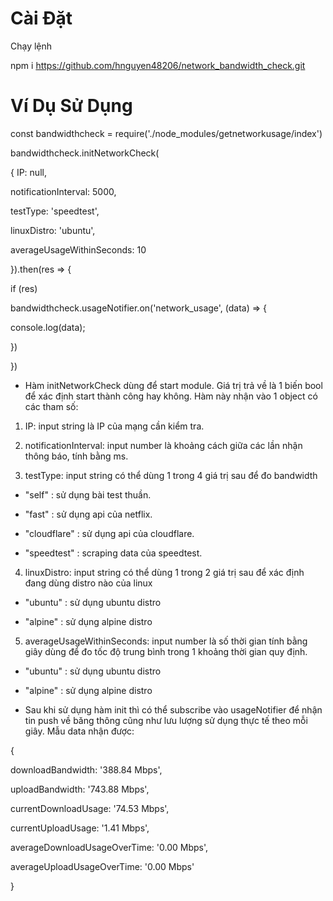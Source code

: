 # Cài Đặt

Chạy lệnh

npm i https://github.com/hnguyen48206/network_bandwidth_check.git

  

# Ví Dụ Sử Dụng

  

const bandwidthcheck = require('./node_modules/getnetworkusage/index')

bandwidthcheck.initNetworkCheck(

{ IP: null,

notificationInterval: 5000,

testType: 'speedtest',

linuxDistro: 'ubuntu',

averageUsageWithinSeconds: 10

}).then(res => {

if (res)

bandwidthcheck.usageNotifier.on('network_usage', (data) => {

console.log(data);

})

})

  

- Hàm initNetworkCheck dùng để start module. Giá trị trả về là 1 biến bool để xác định start thành công hay không. Hàm này nhận vào 1 object có các tham số:

1. IP: input string là IP của mạng cần kiểm tra.

2. notificationInterval: input number là khoảng cách giữa các lần nhận thông báo, tính bằng ms.

3. testType: input string có thể dùng 1 trong 4 giá trị sau để đo bandwidth

+ "self" : sử dụng bài test thuần.

+ "fast" : sử dụng api của netflix.

+ "cloudflare" : sử dụng api của cloudflare.

+ "speedtest" : scraping data của speedtest.

4. linuxDistro: input string có thể dùng 1 trong 2 giá trị sau để xác định đang dùng distro nào của linux

+ "ubuntu" : sử dụng ubuntu distro

+ "alpine" : sử dụng alpine distro

5. averageUsageWithinSeconds: input number là số thời gian tính bằng giây dùng để đo tốc độ trung bình trong 1 khoảng thời gian quy định.

+ "ubuntu" : sử dụng ubuntu distro

+ "alpine" : sử dụng alpine distro

- Sau khi sử dụng hàm init thì có thể subscribe vào usageNotifier để nhận tin push về băng thông cũng như lưu lượng sử dụng thực tế theo mỗi giây. Mẫu data nhận được:

  

{

downloadBandwidth: '388.84 Mbps',

uploadBandwidth: '743.88 Mbps',

currentDownloadUsage: '74.53 Mbps',

currentUploadUsage: '1.41 Mbps',

averageDownloadUsageOverTime: '0.00 Mbps',

averageUploadUsageOverTime: '0.00 Mbps'

}